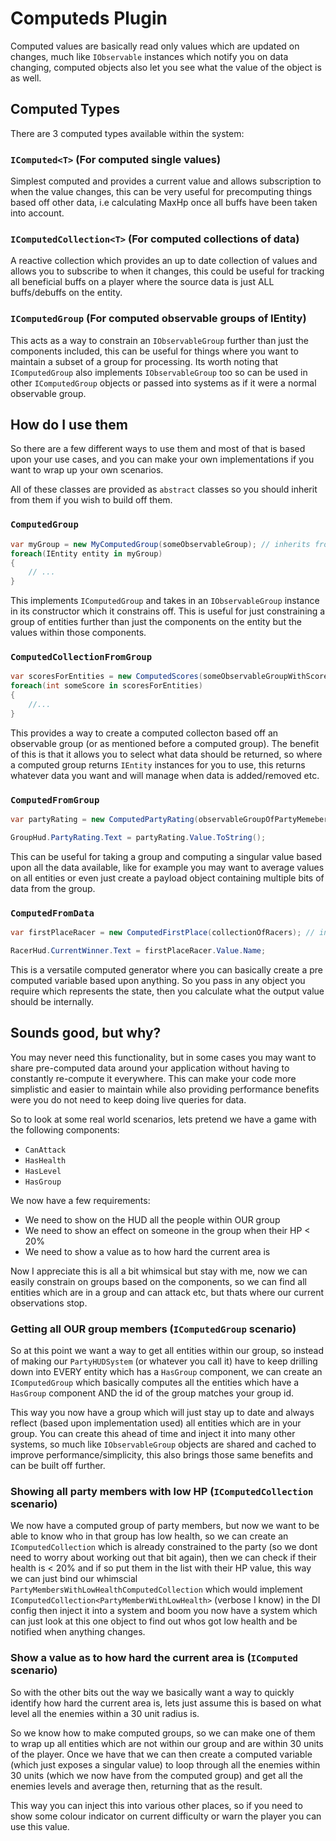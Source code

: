 # Computeds Plugin

Computed values are basically read only values which are updated on changes, much like `IObservable` instances which notify you on data changing, computed objects also let you see what the value of the object is as well.

## Computed Types

There are 3 computed types available within the system:

### `IComputed<T>` (For computed single values)

Simplest computed and provides a current value and allows subscription to when the value changes, this can be very useful for precomputing things based off other data, i.e calculating MaxHp once all buffs have been taken into account.

### `IComputedCollection<T>` (For computed collections of data)

A reactive collection which provides an up to date collection of values and allows you to subscribe to when it changes, this could be useful for tracking all beneficial buffs on a player where the source data is just ALL buffs/debuffs on the entity.

### `IComputedGroup` (For computed observable groups of IEntity)

This acts as a way to constrain an `IObservableGroup` further than just the components included, this can be useful for things where you want to maintain a subset of a group for processing. Its worth noting that `IComputedGroup` also implements `IObservableGroup` too so can be used in other `IComputedGroup` objects or passed into systems as if it were a normal observable group.

## How do I use them

So there are a few different ways to use them and most of that is based upon your use cases, and you can make your own implementations if you want to wrap up your own scenarios.

All of these classes are provided as `abstract` classes so you should inherit from them if you wish to build off them.

### `ComputedGroup`

```csharp
var myGroup = new MyComputedGroup(someObservableGroup); // inherits from ComputedGroup
foreach(IEntity entity in myGroup) 
{
    // ...
}
```

This implements `IComputedGroup` and takes in an `IObservableGroup` instance in its constructor which it constrains off. This is useful for just constraining a group of entities further than just the components on the entity but the values within those components.

### `ComputedCollectionFromGroup`

```csharp
var scoresForEntities = new ComputedScores(someObservableGroupWithScores); // inherits from ComputedCollectionFromGroup<int>
foreach(int someScore in scoresForEntities)
{
    //...
}
```

This provides a way to create a computed collecton based off an observable group (or as mentioned before a computed group). The benefit of this is that it allows you to select what data should be returned, so where a computed group returns `IEntity` instances for you to use, this returns whatever data you want and will manage when data is added/removed etc.

### `ComputedFromGroup`

```csharp
var partyRating = new ComputedPartyRating(observableGroupOfPartyMemebers); // inherits from ComputedFromGroup<float>

GroupHud.PartyRating.Text = partyRating.Value.ToString();
```

This can be useful for taking a group and computing a singular value based upon all the data available, like for example you may want to average values on all entities or even just create a payload object containing multiple bits of data from the group. 

### `ComputedFromData`

```csharp
var firstPlaceRacer = new ComputedFirstPlace(collectionOfRacers); // inherits from ComputedFromData<Racer, IEnumerable<Racer>>

RacerHud.CurrentWinner.Text = firstPlaceRacer.Value.Name;
```

This is a versatile computed generator where you can basically create a pre computed variable based upon anything. So you pass in any object you require which represents the state, then you calculate what the output value should be internally.

## Sounds good, but why?

You may never need this functionality, but in some cases you may want to share pre-computed data around your application without having to constantly re-compute it everywhere. This can make your code more simplistic and easier to maintain while also providing performance benefits were you do not need to keep doing live queries for data.

So to look at some real world scenarios, lets pretend we have a game with the following components:

- `CanAttack`
- `HasHealth`
- `HasLevel`
- `HasGroup`

We now have a few requirements:

- We need to show on the HUD all the people within OUR group
- We need to show an effect on someone in the group when their HP < 20%
- We need to show a value as to how hard the current area is

Now I appreciate this is all a bit whimsical but stay with me, now we can easily constrain on groups based on the components, so we can find all entities which are in a group and can attack etc, but thats where our current observations stop.

### Getting all OUR group members (`IComputedGroup` scenario)

So at this point we want a way to get all entities within our group, so instead of making our `PartyHUDSystem` (or whatever you call it) have to keep drilling down into EVERY entity which has a `HasGroup` component, we can create an `IComputedGroup` which basically computes all the entities which have a `HasGroup` component AND the id of the group matches your group id.

This way you now have a group which will just stay up to date and always reflect (based upon implementation used) all entities which are in your group. You can create this ahead of time and inject it into many other systems, so much like `IObservableGroup` objects are shared and cached to improve performance/simplicity, this also brings those same benefits and can be built off further.

### Showing all party members with low HP (`IComputedCollection` scenario)

We now have a computed group of party members, but now we want to be able to know who in that group has low health, so we can create an `IComputedCollection` which is already constrained to the party (so we dont need to worry about working out that bit again), then we can check if their health is < 20% and if so put them in the list with their HP value, this way we can just bind our whimscial `PartyMembersWithLowHealthComputedCollection` which would implement `IComputedCollection<PartyMemberWithLowHealth>` (verbose I know) in the DI config then inject it into a system and boom you now have a system which can just look at this one object to find out whos got low health and be notified when anything changes.

### Show a value as to how hard the current area is (`IComputed` scenario)

So with the other bits out the way we basically want a way to quickly identify how hard the current area is, lets just assume this is based on what level all the enemies within a 30 unit radius is.

So we know how to make computed groups, so we can make one of them to wrap up all entities which are not within our group and are within 30 units of the player. Once we have that we can then create a computed variable (which just exposes a singular value) to loop through all the enemies within 30 units (which we now have from the computed group) and get all the enemies levels and average then, returning that as the result.

This way you can inject this into various other places, so if you need to show some colour indicator on current difficulty or warn the player you can use this value.